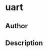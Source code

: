 # uart

## Author

<!-- Insert Your Name Here -->

## Description

<!-- Describe your example here -->
